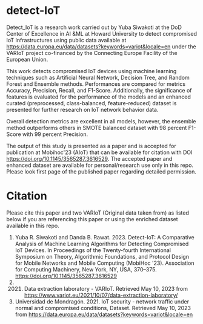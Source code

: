 # detect-IoT
Detect_IoT is a research work carried out by Yuba Siwakoti at the DoD Center of Excellence in AI &ML at Howard University to detect compromised IoT Infrastructures using public data available at https://data.europa.eu/data/datasets?keywords=variot&locale=en under the VARIoT project co-financed by the Connecting Europe Facility of the European Union.

This work detects compromised IoT devices using machine learning techniques such as Artificial Neural Network, Decision Tree, and Random Forest and Ensemble methods. Performances are compared for metrics Accuracy, Precision, Recall, and F1-Score. Additionally, the significance of features is evaluated for the performance of the models and an enhanced curated (preprocessed, class-balanced, feature-reduced) dataset is presented for further research on IoT network behavior data. 

Overall detection metrics are excellent in all models, however, the ensemble method outperforms others in SMOTE balanced dataset with 98 percent F1-Score with 99 percent Precision. 

The output of this study is presented as a paper and is accepted for publication at Mobihoc'23 (AIoT) that can be available for citation with DOI https://doi.org/10.1145/3565287.3616529.
The accepted paper and enhanced dataset are available for personal/research use only in this repo. Please look first page of the published paper regarding detailed permission. 

# Citation
Please cite this paper and two VARIoT (Original data taken from) as listed below if you are referencing this paper or using the enriched dataset available in this repo.
1. Yuba R. Siwakoti and Danda B. Rawat. 2023. Detect-IoT: A Comparative Analysis of Machine Learning Algorithms for Detecting Compromised IoT Devices. In Proceedings of the Twenty-fourth International Symposium on Theory, Algorithmic Foundations, and Protocol Design for Mobile Networks and Mobile Computing (MobiHoc '23). Association for Computing Machinery, New York, NY, USA, 370–375. https://doi.org/10.1145/3565287.3616529
2. 2021. Data extraction laboratory - VARIoT. Retrieved May 10, 2023 from https://www.variot.eu/2021/10/07/data-extraction-laboratory/
3. Universidad de Mondragón. 2021. IoT security - network traffic under normal and compromised conditions, Dataset. Retrieved May 10, 2023 from https://data.europa.eu/data/datasets?keywords=variot&locale=en
